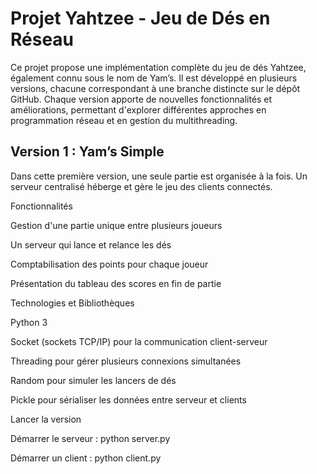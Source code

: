 # Projet Yahtzee - Jeu de Dés en Réseau


Ce projet propose une implémentation complète du jeu de dés Yahtzee, également connu sous le nom de Yam’s. Il est développé en plusieurs versions, chacune correspondant à une branche distincte sur le dépôt GitHub. Chaque version apporte de nouvelles fonctionnalités et améliorations, permettant d'explorer différentes approches en programmation réseau et en gestion du multithreading.

## Version 1 : Yam’s Simple

Dans cette première version, une seule partie est organisée à la fois. Un serveur centralisé héberge et gère le jeu des clients connectés.

Fonctionnalités

Gestion d'une partie unique entre plusieurs joueurs

Un serveur qui lance et relance les dés

Comptabilisation des points pour chaque joueur

Présentation du tableau des scores en fin de partie

Technologies et Bibliothèques

Python 3

Socket (sockets TCP/IP) pour la communication client-serveur

Threading pour gérer plusieurs connexions simultanées

Random pour simuler les lancers de dés

Pickle pour sérialiser les données entre serveur et clients

Lancer la version

Démarrer le serveur : python server.py

Démarrer un client : python client.py
